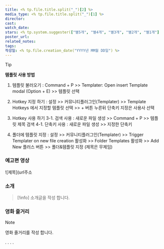 ```yaml
---
title: <% tp.file.title.split("_")[2] %>
media_type: <% tp.file.title.split("_")[1] %>
director: 
cast: 
watch_date: 
stars: <% tp.system.suggester(["별5개", "별4개", "별3개", "별2개", "별1개"],["⭐️⭐️⭐️⭐️⭐️", "⭐️⭐️⭐️⭐️", "⭐️⭐️⭐️", "⭐️⭐️", "⭐️"]) %>
poster_url: 
related_notes: 
tags: 
작성일: <% tp.file.creation_date("YYYY년 MM월 DD일") %>
---
```

> [!tip]
> **템플릿 사용 방법**
> 	1. 템플릿 불러오기 : Command + P    >>   Templater: Open insert Template modal (Option + E)   >>   템플릿 선택
> 	2. Hotkey 지정 하기 : 설정   >>   커뮤니티플러그인(Templater)   >>   Template Hotkeys 에서 지정할 템플릿 선택   >>   + 버튼 누른뒤 단축키 지정은 사용사 선택
> 	   
> 	3. Hotkey 사용 하기 
> 		3-1. 검색 사용 : 새로운 파일 생성   >>   Command + P   >>   템플릿 제목 검색 
> 		4-1. 단축키 사용 : 새로운 파일 생성   >>   지정한 단축키
> 		
> 	4.  폴더에 템플릿 지정 : 
> 		   설정   >>   커뮤니티플러그인(Templater)   >>   Trigger Templater on new file creation 활성화   >>   Folder Templates 활성화   >>   Add New 플러스 버튼   >>   폴더&템플릿 지정 (제목은 무제임)


### 예고편 영상
![제목](url주소

### 소개
>[!info]
>소개글을 작성 합니다.

### 영화 줄거리
>[!note]
>영화 줄거리를 작성 합니다.

.
.
.
.
